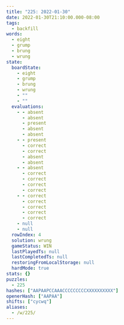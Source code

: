 ```yaml
---
title: "225: 2022-01-30"
date: 2022-01-30T21:10:00.000-08:00
tags:
  - backfill
words:
  - eight
  - grump
  - brung
  - wrung
state:
  boardState:
    - eight
    - grump
    - brung
    - wrung
    - ""
    - ""
  evaluations:
    - - absent
      - absent
      - present
      - absent
      - absent
    - - present
      - correct
      - correct
      - absent
      - absent
    - - absent
      - correct
      - correct
      - correct
      - correct
    - - correct
      - correct
      - correct
      - correct
      - correct
    - null
    - null
  rowIndex: 4
  solution: wrung
  gameStatus: WIN
  lastPlayedTs: null
  lastCompletedTs: null
  restoringFromLocalStorage: null
  hardMode: true
stats: {}
puzzles:
  - 225
hashes: ["AAPAAPCCAAACCCCCCCCCXXXXXXXXXX"]
openerHash: ["AAPAA"]
shifts: ["cycwq"]
aliases:
  - /w/225/
---
```

<!-- more -->
